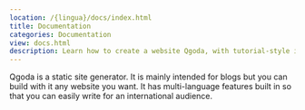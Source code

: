```yaml
---
location: /{lingua}/docs/index.html
title: Documentation
categories: Documentation
view: docs.html
description: Learn how to create a website Qgoda, with tutorial-style introductory information for beginners or exhaustive API documentation for the experienced. 
---
```

Qgoda is a static site generator.  It is mainly intended for blogs but you
can build with it any website you want.  It has multi-language features built
in so that you can easily write for an international audience.
